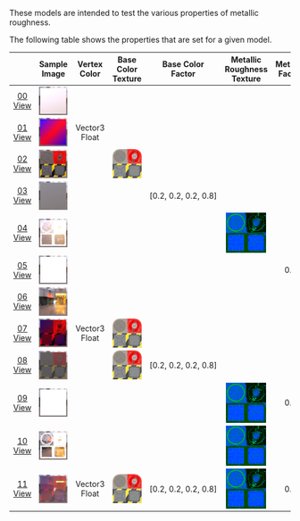 These models are intended to test the various properties of metallic roughness.  
 
The following table shows the properties that are set for a given model.  

|   | Sample Image | Vertex Color | Base Color Texture | Base Color Factor | Metallic Roughness Texture | Metallic Factor | Roughness Factor |
| :---: | :---: | :---: | :---: | :---: | :---: | :---: | :---: |
| [00](Material_MetallicRoughness_00.gltf)<br>[View](https://bghgary.github.io/glTF-Assets-Viewer/?folder=10&model=0) | [<img src="Figures/Thumbnails/Material_MetallicRoughness_00.png" align="middle">](Figures/SampleImages/Material_MetallicRoughness_00.png) |   |   |   |   |   |   |
| [01](Material_MetallicRoughness_01.gltf)<br>[View](https://bghgary.github.io/glTF-Assets-Viewer/?folder=10&model=1) | [<img src="Figures/Thumbnails/Material_MetallicRoughness_01.png" align="middle">](Figures/SampleImages/Material_MetallicRoughness_01.png) | Vector3 Float |   |   |   |   |   |
| [02](Material_MetallicRoughness_02.gltf)<br>[View](https://bghgary.github.io/glTF-Assets-Viewer/?folder=10&model=2) | [<img src="Figures/Thumbnails/Material_MetallicRoughness_02.png" align="middle">](Figures/SampleImages/Material_MetallicRoughness_02.png) |   | [<img src="Figures/Thumbnails/BaseColor_Plane.png" align="middle">](Textures/BaseColor_Plane.png) |   |   |   |   |
| [03](Material_MetallicRoughness_03.gltf)<br>[View](https://bghgary.github.io/glTF-Assets-Viewer/?folder=10&model=3) | [<img src="Figures/Thumbnails/Material_MetallicRoughness_03.png" align="middle">](Figures/SampleImages/Material_MetallicRoughness_03.png) |   |   | [0.2,&nbsp;0.2,&nbsp;0.2,&nbsp;0.8] |   |   |   |
| [04](Material_MetallicRoughness_04.gltf)<br>[View](https://bghgary.github.io/glTF-Assets-Viewer/?folder=10&model=4) | [<img src="Figures/Thumbnails/Material_MetallicRoughness_04.png" align="middle">](Figures/SampleImages/Material_MetallicRoughness_04.png) |   |   |   | [<img src="Figures/Thumbnails/MetallicRoughness_Plane.png" align="middle">](Textures/MetallicRoughness_Plane.png) |   |   |
| [05](Material_MetallicRoughness_05.gltf)<br>[View](https://bghgary.github.io/glTF-Assets-Viewer/?folder=10&model=5) | [<img src="Figures/Thumbnails/Material_MetallicRoughness_05.png" align="middle">](Figures/SampleImages/Material_MetallicRoughness_05.png) |   |   |   |   | 0.0 |   |
| [06](Material_MetallicRoughness_06.gltf)<br>[View](https://bghgary.github.io/glTF-Assets-Viewer/?folder=10&model=6) | [<img src="Figures/Thumbnails/Material_MetallicRoughness_06.png" align="middle">](Figures/SampleImages/Material_MetallicRoughness_06.png) |   |   |   |   |   | 0.0 |
| [07](Material_MetallicRoughness_07.gltf)<br>[View](https://bghgary.github.io/glTF-Assets-Viewer/?folder=10&model=7) | [<img src="Figures/Thumbnails/Material_MetallicRoughness_07.png" align="middle">](Figures/SampleImages/Material_MetallicRoughness_07.png) | Vector3 Float | [<img src="Figures/Thumbnails/BaseColor_Plane.png" align="middle">](Textures/BaseColor_Plane.png) |   |   |   |   |
| [08](Material_MetallicRoughness_08.gltf)<br>[View](https://bghgary.github.io/glTF-Assets-Viewer/?folder=10&model=8) | [<img src="Figures/Thumbnails/Material_MetallicRoughness_08.png" align="middle">](Figures/SampleImages/Material_MetallicRoughness_08.png) |   | [<img src="Figures/Thumbnails/BaseColor_Plane.png" align="middle">](Textures/BaseColor_Plane.png) | [0.2,&nbsp;0.2,&nbsp;0.2,&nbsp;0.8] |   |   |   |
| [09](Material_MetallicRoughness_09.gltf)<br>[View](https://bghgary.github.io/glTF-Assets-Viewer/?folder=10&model=9) | [<img src="Figures/Thumbnails/Material_MetallicRoughness_09.png" align="middle">](Figures/SampleImages/Material_MetallicRoughness_09.png) |   |   |   | [<img src="Figures/Thumbnails/MetallicRoughness_Plane.png" align="middle">](Textures/MetallicRoughness_Plane.png) | 0.0 |   |
| [10](Material_MetallicRoughness_10.gltf)<br>[View](https://bghgary.github.io/glTF-Assets-Viewer/?folder=10&model=10) | [<img src="Figures/Thumbnails/Material_MetallicRoughness_10.png" align="middle">](Figures/SampleImages/Material_MetallicRoughness_10.png) |   |   |   | [<img src="Figures/Thumbnails/MetallicRoughness_Plane.png" align="middle">](Textures/MetallicRoughness_Plane.png) |   | 0.0 |
| [11](Material_MetallicRoughness_11.gltf)<br>[View](https://bghgary.github.io/glTF-Assets-Viewer/?folder=10&model=11) | [<img src="Figures/Thumbnails/Material_MetallicRoughness_11.png" align="middle">](Figures/SampleImages/Material_MetallicRoughness_11.png) | Vector3 Float | [<img src="Figures/Thumbnails/BaseColor_Plane.png" align="middle">](Textures/BaseColor_Plane.png) | [0.2,&nbsp;0.2,&nbsp;0.2,&nbsp;0.8] | [<img src="Figures/Thumbnails/MetallicRoughness_Plane.png" align="middle">](Textures/MetallicRoughness_Plane.png) | 0.0 | 0.0 |
 
